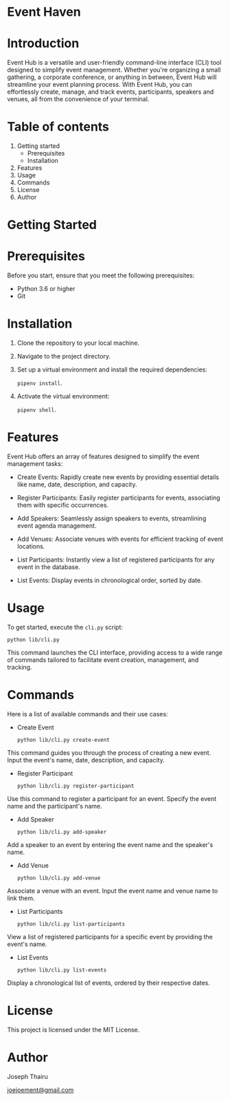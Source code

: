 # Event Haven

# Introduction
Event Hub is a versatile and user-friendly command-line interface (CLI) tool designed to simplify event management. Whether you're organizing a small gathering, a corporate conference, or anything in between, Event Hub will streamline your event planning process. With Event Hub, you can effortlessly create, manage, and track events, participants, speakers and venues, all from the convenience of your terminal. 

# Table of contents
1. Getting started
   * Prerequisites
   * Installation
2. Features
3. Usage
4. Commands
5. License
6. Author

# Getting Started
   # Prerequisites
  Before you start, ensure that you meet the following prerequisites:
   * Python 3.6 or higher
   * Git 

  # Installation
 1. Clone the repository to your local machine.
 2. Navigate to the project directory.
 3. Set up a virtual environment and install the required dependencies: 

    `pipenv install`.
4. Activate  the virtual environment: 

   `pipenv shell`.

# Features
Event Hub offers an array of features designed to simplify the event management tasks:

* Create Events: Rapidly create new events by providing essential details like name, date, description, and capacity.

* Register Participants: Easily register participants for events, associating them with specific occurrences.

* Add Speakers: Seamlessly assign speakers to events, streamlining event agenda management.

* Add Venues: Associate venues with events for efficient tracking of event locations.

* List Participants: Instantly view a list of registered participants for any event in the database.

* List Events: Display events in chronological order, sorted by date.

# Usage
To get started, execute the `cli.py` script: 

    python lib/cli.py

This command launches the CLI interface, providing access to a wide range of commands tailored to facilitate event creation, management, and tracking.

# Commands
Here is a list of available commands and their use cases:
 - Create Event
          
       python lib/cli.py create-event

 This command guides you through the process of creating a new event. Input the event's name, date, description, and capacity.

 - Register Participant

       python lib/cli.py register-participant

Use this command to register a participant for an event. Specify the event name and the participant's name.

- Add Speaker

      python lib/cli.py add-speaker

Add a speaker to an event by entering the event name and the speaker's name.

- Add Venue

      python lib/cli.py add-venue

Associate a venue with an event. Input the event name and venue name to link them.

- List Participants

      python lib/cli.py list-participants

View a list of registered participants for a specific event by providing the event's name.

- List Events

      python lib/cli.py list-events

Display a chronological list of events, ordered by their respective dates.

# License
This project is licensed under the MIT License. 

# Author
Joseph Thairu

joejoement@gmail.com